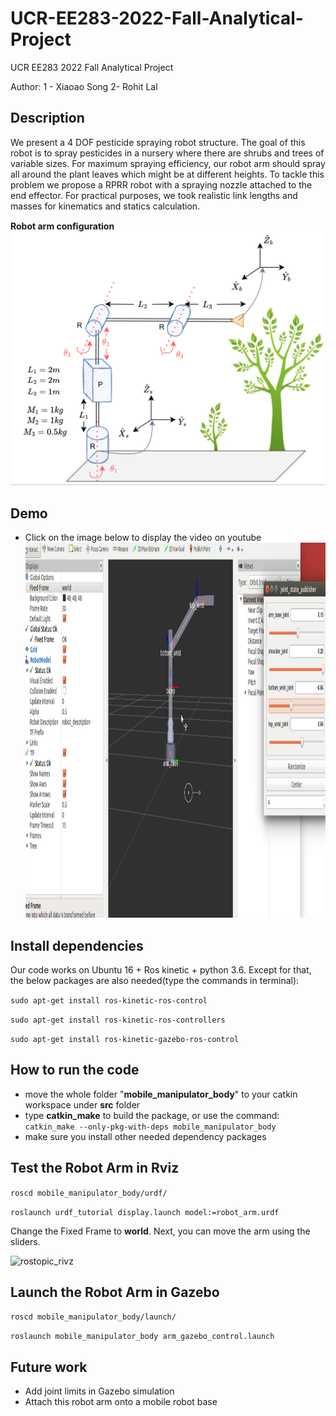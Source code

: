# UCR-EE283-2022-Fall-Analytical-Project
UCR EE283 2022 Fall Analytical Project

Author: 1 - Xiaoao Song  2- Rohit Lal 

## Description
We present a 4 DOF pesticide spraying robot structure. The goal of this robot is to spray pesticides in a nursery where there are shrubs and trees of variable sizes. For maximum spraying efficiency, our robot arm should spray all around the plant leaves which might be at different heights. To tackle this problem we propose a RPRR robot with a spraying nozzle attached to the end effector. For practical purposes, we took realistic link lengths and masses for kinematics and statics calculation.


****Robot arm conﬁguration****
![testapriltagdetector](https://github.com/lineojcd/UCR-EE283-2022-Fall-Analytical-Project/blob/main/img/config.png)


## Demo
* Click on the image below to display the video on youtube
<a href="https://www.youtube.com/watch?v=Z8zErxgSJNk" target="_blank"><img src="https://github.com/lineojcd/UCR-EE283-2022-Fall-Analytical-Project/blob/main/img/simulation.png" 
alt="IMAGE ALT TEXT HERE" width="1299" height="600"  /></a>

## Install dependencies
Our code works on Ubuntu 16 + Ros kinetic + python 3.6. Except for that, the below packages are also needed(type the commands in terminal):

```sudo apt-get install ros-kinetic-ros-control```

```sudo apt-get install ros-kinetic-ros-controllers```

```sudo apt-get install ros-kinetic-gazebo-ros-control```

## How to run the code
* move the whole folder "**mobile_manipulator_body**" to your catkin workspace under **src** folder
* type ****catkin_make**** to build the package, or use the command:
```catkin_make --only-pkg-with-deps mobile_manipulator_body```
* make sure you install other needed dependency packages

## Test the Robot Arm in Rviz
```roscd mobile_manipulator_body/urdf/```

```roslaunch urdf_tutorial display.launch model:=robot_arm.urdf```

Change the Fixed Frame to **world**. Next, you can move the arm using the sliders.

![rostopic_rivz](https://github.com/lineojcd/UCR-EE283-2022-Fall-Analytical-Project/blob/main/img/rostopic_rivz.png)


## Launch the Robot Arm in Gazebo
```roscd mobile_manipulator_body/launch/```

```roslaunch mobile_manipulator_body arm_gazebo_control.launch```


## Future work
* Add joint limits in Gazebo simulation 
* Attach this robot arm onto a mobile robot base
 
